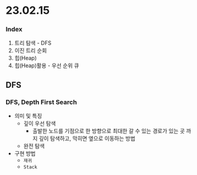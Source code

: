 # 23.02.15
### Index
1. 트리 탐색 - DFS
2. 이진 트리 순회
3. 힙(Heap)
4. 힙(Heap)활용 - 우선 순위 큐

## DFS
### DFS, Depth First Search
- 의미 및 특징
  - 깊이 우선 탐색
    - 출발한 노드를 기점으로 한 방향으로 최대한 갈 수 있는 경로가 있는 곳 까지 깊이 탐색하고, 막히면 옆으로 이동하는 방법
  - 완전 탐색
- 구현 방법
  - `재귀`
  - `Stack`